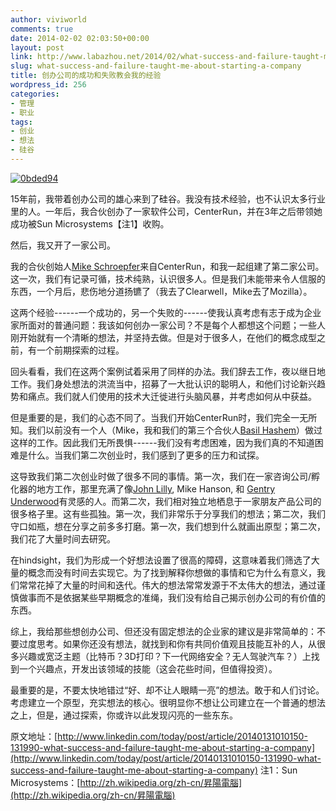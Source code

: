 ```yaml
---
author: viviworld
comments: true
date: 2014-02-02 02:03:50+00:00
layout: post
link: http://www.labazhou.net/2014/02/what-success-and-failure-taught-me-about-starting-a-company/
slug: what-success-and-failure-taught-me-about-starting-a-company
title: 创办公司的成功和失败教会我的经验
wordpress_id: 256
categories:
- 管理
- 职业
tags:
- 创业
- 想法
- 硅谷
---
```


[![0bded94](http://www.labazhou.net/wp-content/uploads/2014/02/0bded94-1024x554.jpeg)](http://www.labazhou.net/wp-content/uploads/2014/02/0bded94.jpeg)

15年前，我带着创办公司的雄心来到了硅谷。我没有技术经验，也不认识太多行业里的人。一年后，我合伙创办了一家软件公司，CenterRun，并在3年之后带领她成功被Sun Microsystems【注1】收购。

然后，我又开了一家公司。

我的合伙创始人[Mike Schroepfer](http://www.linkedin.com/profile/view?id=1284686&locale=en_US&trk=tyah&trkInfo=tas%3Amike%20schro%2Cidx%3A2-1-2)来自CenterRun，和我一起组建了第二家公司。这一次，我们有记录可循，技术纯熟，认识很多人。但是我们未能带来令人信服的东西，一个月后，悲伤地分道扬镳了（我去了Clearwell，Mike去了Mozilla）。

这两个经验------一个成功的，另一个失败的------使我认真考虑有志于成为企业家所面对的普通问题：我该如何创办一家公司？不是每个人都想这个问题；一些人刚开始就有一个清晰的想法，并坚持去做。但是对于很多人，在他们的概念成型之前，有一个前期探索的过程。

回头看看，我们在这两个案例试着采用了同样的办法。我们辞去工作，夜以继日地工作。我们身处想法的洪流当中，招募了一大批认识的聪明人，和他们讨论新兴趋势和痛点。我们就人们使用的技术大迁徙进行头脑风暴，并考虑如何从中获益。

但是重要的是，我们的心态不同了。当我们开始CenterRun时，我们完全一无所知。我们以前没有一个人（Mike，我和我们的第三个合伙人[Basil Hashem](http://www.linkedin.com/profile/view?id=46556&locale=en_US&trk=tyah&trkInfo=tas%3Abasil%20hashem%2Cidx%3A1-1-1)）做过这样的工作。因此我们无所畏惧------我们没有考虑困难，因为我们真的不知道困难是什么。当我们第二次创业时，我们感到了更多的压力和试探。

这导致我们第二次创业时做了很多不同的事情。第一次，我们在一家咨询公司/孵化器的地方工作，那里充满了像[John Lilly](http://www.linkedin.com/in/johnlilly), Mike Hanson, 和 [Gentry Underwood](http://www.linkedin.com/in/gentryunderwood)有灵感的人。而第二次，我们相对独立地栖息于一家朋友产品公司的很多格子里。这有些孤独。第一次，我们非常乐于分享我们的想法；第二次，我们守口如瓶，想在分享之前多多打磨。第一次，我们想到什么就画出原型；第二次，我们花了大量时间去研究。

在hindsight，我们为形成一个好想法设置了很高的障碍，这意味着我们筛选了大量的概念而没有时间去实现它。为了找到解释你想做的事情和它为什么有意义，我们常常花掉了大量的时间和迭代。伟大的想法常常发源于不太伟大的想法，通过谨慎做事而不是依据某些早期概念的准绳，我们没有给自己揭示创办公司的有价值的东西。

综上，我给那些想创办公司、但还没有固定想法的企业家的建议是非常简单的：不要过度思考。如果你还没有想法，就找到和你有共同价值观且技能互补的人，从很多兴趣或宽泛主题（比特币？3D打印？下一代网络安全？无人驾驶汽车？）上找到一个兴趣点，开发出该领域的技能（这会花些时间，但值得投资）。

最重要的是，不要太快地错过“好、却不让人眼睛一亮”的想法。敢于和人们讨论。考虑建立一个原型，充实想法的核心。很明显你不想让公司建立在一个普通的想法之上，但是，通过探索，你或许以此发现闪亮的一些东东。

原文地址：[http://www.linkedin.com/today/post/article/20140131010150-131990-what-success-and-failure-taught-me-about-starting-a-company](http://www.linkedin.com/today/post/article/20140131010150-131990-what-success-and-failure-taught-me-about-starting-a-company)
注1：Sun Microsystems：[http://zh.wikipedia.org/zh-cn/昇陽電腦](http://zh.wikipedia.org/zh-cn/昇陽電腦)
